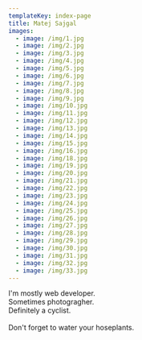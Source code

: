 ```yaml
---
templateKey: index-page
title: Matej Sajgal
images:
  - image: /img/1.jpg
  - image: /img/2.jpg
  - image: /img/3.jpg
  - image: /img/4.jpg
  - image: /img/5.jpg
  - image: /img/6.jpg
  - image: /img/7.jpg
  - image: /img/8.jpg
  - image: /img/9.jpg
  - image: /img/10.jpg
  - image: /img/11.jpg
  - image: /img/12.jpg
  - image: /img/13.jpg
  - image: /img/14.jpg
  - image: /img/15.jpg
  - image: /img/16.jpg
  - image: /img/18.jpg
  - image: /img/19.jpg
  - image: /img/20.jpg
  - image: /img/21.jpg
  - image: /img/22.jpg
  - image: /img/23.jpg
  - image: /img/24.jpg
  - image: /img/25.jpg
  - image: /img/26.jpg
  - image: /img/27.jpg
  - image: /img/28.jpg
  - image: /img/29.jpg
  - image: /img/30.jpg
  - image: /img/31.jpg
  - image: /img/32.jpg
  - image: /img/33.jpg
---
```

I'm mostly web developer.\
Sometimes photogragher.\
Definitely a cyclist.\
\
Don't forget to water your hoseplants.